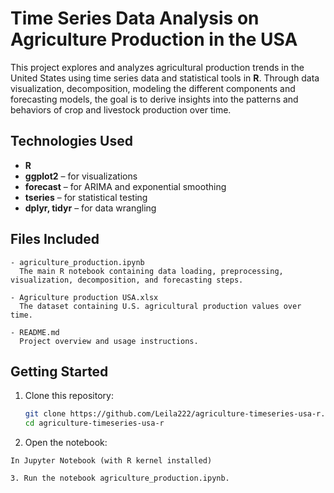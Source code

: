 # Time Series Data Analysis on Agriculture Production in the USA
This project explores and analyzes agricultural production trends in the United States using time series data and statistical tools in **R**. 
Through data visualization, decomposition, modeling the different components and forecasting models, the goal is to derive insights into the patterns and behaviors of crop and livestock production over time.

## Technologies Used

- **R**
- **ggplot2** – for visualizations  
- **forecast** – for ARIMA and exponential smoothing  
- **tseries** – for statistical testing  
- **dplyr, tidyr** – for data wrangling
  
## Files Included
```
- agriculture_production.ipynb 
  The main R notebook containing data loading, preprocessing, visualization, decomposition, and forecasting steps.
  
- Agriculture production USA.xlsx
  The dataset containing U.S. agricultural production values over time.

- README.md
  Project overview and usage instructions.
```
## Getting Started

1. Clone this repository:
   ```bash
   git clone https://github.com/Leila222/agriculture-timeseries-usa-r.git
   cd agriculture-timeseries-usa-r

2. Open the notebook:
  ```In RStudio (via IRKernel) or
  In Jupyter Notebook (with R kernel installed)

3. Run the notebook agriculture_production.ipynb.


